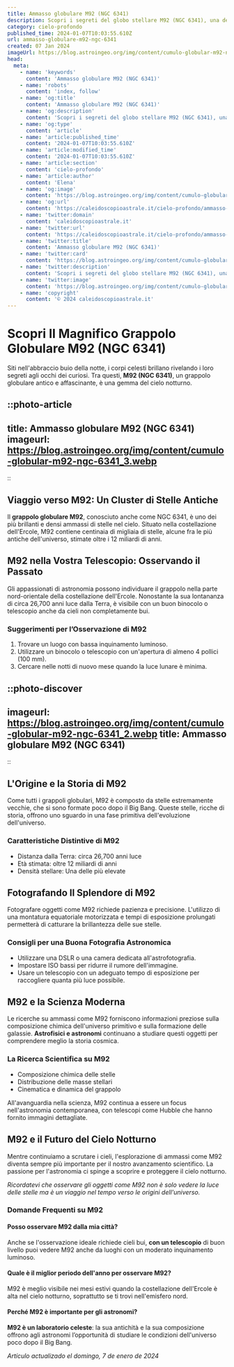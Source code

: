 ```yaml
---
title: Ammasso globulare M92 (NGC 6341)
description: Scopri i segreti del globo stellare M92 (NGC 6341), una delle più antiche meraviglie celesti, nel nostro esclusivo articolo!
category: cielo-profondo
published_time: 2024-01-07T10:03:55.610Z
url: ammasso-globulare-m92-ngc-6341
created: 07 Jan 2024
imageUrl: https://blog.astroingeo.org/img/content/cumulo-globular-m92-ngc-6341_3.webp
head:
  meta:
    - name: 'keywords'
      content: 'Ammasso globulare M92 (NGC 6341)'
    - name: 'robots'
      content: 'index, follow'
    - name: 'og:title'
      content: 'Ammasso globulare M92 (NGC 6341)'
    - name: 'og:description'
      content: 'Scopri i segreti del globo stellare M92 (NGC 6341), una delle più antiche meraviglie celesti, nel nostro esclusivo articolo!'
    - name: 'og:type'
      content: 'article'
    - name: 'article:published_time'
      content: '2024-01-07T10:03:55.610Z'
    - name: 'article:modified_time'
      content: '2024-01-07T10:03:55.610Z'
    - name: 'article:section'
      content: 'cielo-profondo'
    - name: 'article:author'
      content: 'Elena'
    - name: 'og:image'
      content: 'https://blog.astroingeo.org/img/content/cumulo-globular-m92-ngc-6341_3.webp'
    - name: 'og:url'
      content: 'https://caleidoscopioastrale.it/cielo-profondo/ammasso-globulare-m92-ngc-6341'
    - name: 'twitter:domain'
      content: 'caleidoscopioastrale.it'
    - name: 'twitter:url'
      content: 'https://caleidoscopioastrale.it/cielo-profondo/ammasso-globulare-m92-ngc-6341'
    - name: 'twitter:title'
      content: 'Ammasso globulare M92 (NGC 6341)'
    - name: 'twitter:card'
      content: 'https://blog.astroingeo.org/img/content/cumulo-globular-m92-ngc-6341_3.webp'
    - name: 'twitter:description'
      content: 'Scopri i segreti del globo stellare M92 (NGC 6341), una delle più antiche meraviglie celesti, nel nostro esclusivo articolo!'
    - name: 'twitter:image'
      content: 'https://blog.astroingeo.org/img/content/cumulo-globular-m92-ngc-6341_3.webp'
    - name: 'copyright'
      content: '© 2024 caleidoscopioastrale.it'
---
```

# Scopri Il Magnifico Grappolo Globulare M92 (NGC 6341)

Siti nell'abbraccio buio della notte, i corpi celesti brillano rivelando i loro segreti agli occhi dei curiosi. Tra questi, **M92 (NGC 6341)**, un grappolo globulare antico e affascinante, è una gemma del cielo notturno. 

::photo-article
---
title: Ammasso globulare M92 (NGC 6341)
imageurl: https://blog.astroingeo.org/img/content/cumulo-globular-m92-ngc-6341_3.webp
---
::

## Viaggio verso M92: Un Cluster di Stelle Antiche
Il **grappolo globulare M92**, conosciuto anche come NGC 6341, è uno dei più brillanti e densi ammassi di stelle nel cielo. Situato nella costellazione dell'Ercole, M92 contiene centinaia di migliaia di stelle, alcune fra le più antiche dell'universo, stimate oltre i 12 miliardi di anni.

## M92 nella Vostra Telescopio: Osservando il Passato
Gli appassionati di astronomia possono individuare il grappolo nella parte nord-orientale della costellazione dell'Ercole. Nonostante la sua lontananza di circa 26,700 anni luce dalla Terra, è visibile con un buon binocolo o telescopio anche da cieli non completamente bui.

### Suggerimenti per l’Osservazione di M92
1. Trovare un luogo con bassa inquinamento luminoso.
2. Utilizzare un binocolo o telescopio con un'apertura di almeno 4 pollici (100 mm).
3. Cercare nelle notti di nuovo mese quando la luce lunare è minima.

::photo-discover
---
imageurl: https://blog.astroingeo.org/img/content/cumulo-globular-m92-ngc-6341_2.webp
title: Ammasso globulare M92 (NGC 6341)
---
::

## L'Origine e la Storia di M92
Come tutti i grappoli globulari, M92 è composto da stelle estremamente vecchie, che si sono formate poco dopo il Big Bang. Queste stelle, ricche di storia, offrono uno sguardo in una fase primitiva dell'evoluzione dell'universo.

### Caratteristiche Distintive di M92
- Distanza dalla Terra: circa 26,700 anni luce
- Età stimata: oltre 12 miliardi di anni
- Densità stellare: Una delle più elevate

## Fotografando Il Splendore di M92
Fotografare oggetti come M92 richiede pazienza e precisione. L'utilizzo di una montatura equatoriale motorizzata e tempi di esposizione prolungati permetterà di catturare la brillantezza delle sue stelle.

### Consigli per una Buona Fotografia Astronomica
- Utilizzare una DSLR o una camera dedicata all'astrofotografia.
- Impostare ISO bassi per ridurre il rumore dell'immagine.
- Usare un telescopio con un adeguato tempo di esposizione per raccogliere quanta più luce possibile.

## M92 e la Scienza Moderna
Le ricerche su ammassi come M92 forniscono informazioni preziose sulla composizione chimica dell'universo primitivo e sulla formazione delle galassie. **Astrofisici e astronomi** continuano a studiare questi oggetti per comprendere meglio la storia cosmica.

### La Ricerca Scientifica su M92
- Composizione chimica delle stelle
- Distribuzione delle masse stellari
- Cinematica e dinamica del grappolo

All'avanguardia nella scienza, M92 continua a essere un focus nell'astronomia contemporanea, con telescopi come Hubble che hanno fornito immagini dettagliate.

## M92 e il Futuro del Cielo Notturno
Mentre continuiamo a scrutare i cieli, l'esplorazione di ammassi come M92 diventa sempre più importante per il nostro avanzamento scientifico. La passione per l'astronomia ci spinge a scoprire e proteggere il cielo notturno.

*Ricordatevi che osservare gli oggetti come M92 non è solo vedere la luce delle stelle ma è un viaggio nel tempo verso le origini dell'universo.*

### Domande Frequenti su M92

#### Posso osservare M92 dalla mia città?
Anche se l'osservazione ideale richiede cieli bui, **con un telescopio** di buon livello puoi vedere M92 anche da luoghi con un moderato inquinamento luminoso.

#### Quale è il miglior periodo dell'anno per osservare M92?
M92 è meglio visibile nei mesi estivi quando la costellazione dell'Ercole è alta nel cielo notturno, soprattutto se ti trovi nell'emisfero nord.

#### Perché M92 è importante per gli astronomi?
**M92 è un laboratorio celeste**: la sua antichità e la sua composizione offrono agli astronomi l’opportunità di studiare le condizioni dell'universo poco dopo il Big Bang.

_Artículo actualizado el domingo, 7 de enero de 2024_